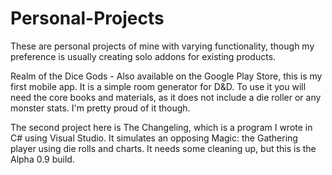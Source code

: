 # Personal-Projects

These are personal projects of mine with varying functionality, though my preference is usually creating solo addons for existing products. 

Realm of the Dice Gods - Also available on the Google Play Store, this is my first mobile app. It is a simple room generator for D&D.
To use it you will need the core books and materials, as it does not include a die roller or any monster stats. I'm pretty proud of it though.

The second project here is The Changeling, which is a program I wrote in C# using Visual Studio. It simulates an opposing Magic: the Gathering player
using die rolls and charts. It needs some cleaning up, but this is the Alpha 0.9 build.
